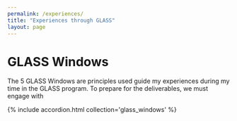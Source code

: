 ```yaml
---
permalink: /experiences/
title: "Experiences through GLASS"
layout: page
---
```


# GLASS Windows
The 5 GLASS Windows are principles used guide my experiences during my time in 
the GLASS program. To prepare for the deliverables, we must engage with  

{% include accordion.html collection='glass_windows' %}